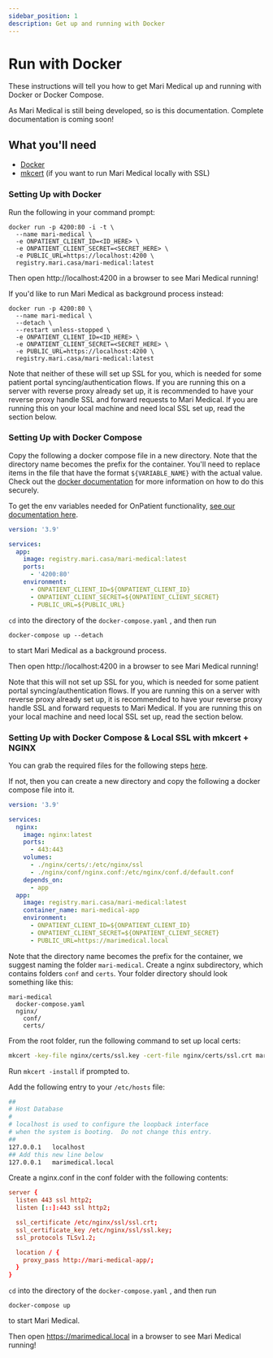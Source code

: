 ```yaml
---
sidebar_position: 1
description: Get up and running with Docker
---
```


# Run with Docker

These instructions will tell you how to get Mari Medical up and running with Docker or Docker Compose.

As Mari Medical is still being developed, so is this documentation. Complete documentation is coming soon!

## What you'll need

- [Docker](https://docs.docker.com/get-docker/)
- [mkcert](https://github.com/FiloSottile/mkcert#installation) (if you want to run Mari Medical locally with SSL)

### Setting Up with Docker

Run the following in your command prompt:

```
docker run -p 4200:80 -i -t \
  --name mari-medical \
  -e ONPATIENT_CLIENT_ID=<ID_HERE> \
  -e ONPATIENT_CLIENT_SECRET=<SECRET_HERE> \
  -e PUBLIC_URL=https://localhost:4200 \
  registry.mari.casa/mari-medical:latest
```

Then open http://localhost:4200 in a browser to see Mari Medical running!

If you'd like to run Mari Medical as background process instead:

```
docker run -p 4200:80 \
  --name mari-medical \
  --detach \
  --restart unless-stopped \
  -e ONPATIENT_CLIENT_ID=<ID_HERE> \
  -e ONPATIENT_CLIENT_SECRET=<SECRET_HERE> \
  -e PUBLIC_URL=https://localhost:4200 \
  registry.mari.casa/mari-medical:latest
```

Note that neither of these will set up SSL for you, which is needed for some patient portal syncing/authentication flows. If you are running this on a server with reverse proxy already set up, it is recommended to have your reverse proxy handle SSL and forward requests to Mari Medical. If you are running this on your local machine and need local SSL set up, read the section below.

### Setting Up with Docker Compose

Copy the following a docker compose file in a new directory. Note that the directory name becomes the prefix for the container. You'll need to replace items in the file that have the format `${VARIABLE_NAME}` with the actual value. Check out the [docker documentation](https://docs.docker.com/compose/environment-variables/#substitute-environment-variables-in-compose-files) for more information on how to do this securely.

To get the env variables needed for OnPatient functionality, [see our documentation here](./onpatient-setup).

```yaml title="docker-compose.yaml"
version: '3.9'

services:
  app:
    image: registry.mari.casa/mari-medical:latest
    ports:
      - '4200:80'
    environment:
      - ONPATIENT_CLIENT_ID=${ONPATIENT_CLIENT_ID}
      - ONPATIENT_CLIENT_SECRET=${ONPATIENT_CLIENT_SECRET}
      - PUBLIC_URL=${PUBLIC_URL}
```

`cd` into the directory of the `docker-compose.yaml` , and then run

`docker-compose up --detach`

to start Mari Medical as a background process.

Then open http://localhost:4200 in a browser to see Mari Medical running!

Note that this will not set up SSL for you, which is needed for some patient portal syncing/authentication flows. If you are running this on a server with reverse proxy already set up, it is recommended to have your reverse proxy handle SSL and forward requests to Mari Medical. If you are running this on your local machine and need local SSL set up, read the section below.

### Setting Up with Docker Compose & Local SSL with mkcert + NGINX

You can grab the required files for the following steps [here](https://github.com/cfu288/mari-medical/tree/main/examples/mari-medical-docker-compose-nginx-ssl).

If not, then you can create a new directory and copy the following a docker compose file into it.

```yaml title="mari-medical/docker-compose.yaml"
version: '3.9'

services:
  nginx:
    image: nginx:latest
    ports:
      - 443:443
    volumes:
      - ./nginx/certs/:/etc/nginx/ssl
      - ./nginx/conf/nginx.conf:/etc/nginx/conf.d/default.conf
    depends_on:
      - app
  app:
    image: registry.mari.casa/mari-medical:latest
    container_name: mari-medical-app
    environment:
      - ONPATIENT_CLIENT_ID=${ONPATIENT_CLIENT_ID}
      - ONPATIENT_CLIENT_SECRET=${ONPATIENT_CLIENT_SECRET}
      - PUBLIC_URL=https://marimedical.local
```

Note that the directory name becomes the prefix for the container, we suggest naming the folder `mari-medical`. Create a nginx subdirectory, which contains folders `conf` and `certs`. Your folder directory should look something like this:

```
mari-medical
  docker-compose.yaml
  nginx/
    conf/
    certs/
```

From the root folder, run the following command to set up local certs:

```bash
mkcert -key-file nginx/certs/ssl.key -cert-file nginx/certs/ssl.crt marimedical.local
```

Run `mkcert -install` if prompted to.

Add the following entry to your `/etc/hosts` file:

```bash title="/etc/hosts"
##
# Host Database
#
# localhost is used to configure the loopback interface
# when the system is booting.  Do not change this entry.
##
127.0.0.1	localhost
## Add this new line below
127.0.0.1	marimedical.local
```

Create a nginx.conf in the conf folder with the following contents:

```conf title="mari-medical/nginx/conf/nginx.conf"
server {
  listen 443 ssl http2;
  listen [::]:443 ssl http2;

  ssl_certificate /etc/nginx/ssl/ssl.crt;
  ssl_certificate_key /etc/nginx/ssl/ssl.key;
  ssl_protocols TLSv1.2;

  location / {
    proxy_pass http://mari-medical-app/;
  }
}
```

`cd` into the directory of the `docker-compose.yaml` , and then run

`docker-compose up`

to start Mari Medical.

Then open https://marimedical.local in a browser to see Mari Medical running!
